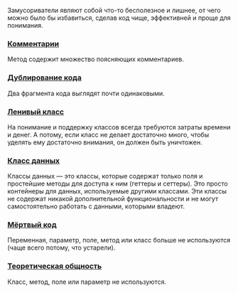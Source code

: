Замусориватели являют собой что-то бесполезное и лишнее, от чего можно было бы избавиться, сделав код чище, эффективней и проще для понимания.

### [Комментарии](support/Комментарии.md)
Метод содержит множество поясняющих комментариев.

### [Дублирование кода](support/Дублирование%20кода.md)
Два фрагмента кода выглядят почти одинаковыми.

### [Ленивый класс](support/Ленивый%20класс.md)
На понимание и поддержку классов всегда требуются затраты времени и денег. А потому, если класс не делает достаточно много, чтобы уделять ему достаточно внимания, он должен быть уничтожен.

### [Класс данных](support/Класс%20данных.md)
Классы данных — это классы, которые содержат только поля и простейшие методы для доступа к ним (геттеры и сеттеры). Это просто контейнеры для данных, используемые другими классами. Эти классы не содержат никакой дополнительной функциональности и не могут самостоятельно работать с данными, которыми владеют.

### [Мёртвый код](support/Мёртвый%20код.md)
Переменная, параметр, поле, метод или класс больше не используются (чаще всего потому, что устарели).

### [Теоретическая общность](support/Теоретическая%20общность.md)
Класс, метод, поле или параметр не используются.
